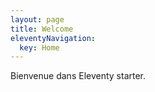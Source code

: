 ```yaml
---
layout: page
title: Welcome
eleventyNavigation:
  key: Home
---
```


Bienvenue dans Eleventy starter.
